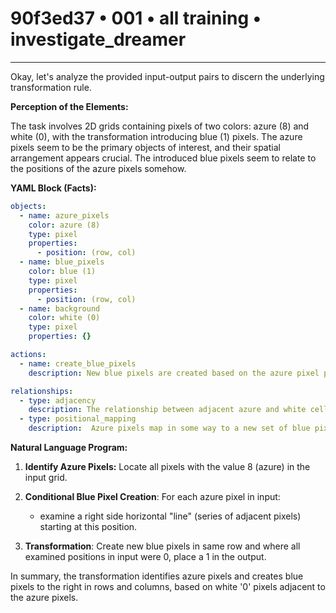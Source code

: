 # 90f3ed37 • 001 • all training • investigate_dreamer

---
Okay, let's analyze the provided input-output pairs to discern the underlying transformation rule.

**Perception of the Elements:**

The task involves 2D grids containing pixels of two colors: azure (8) and white (0), with the transformation introducing blue (1) pixels. The azure pixels seem to be the primary objects of interest, and their spatial arrangement appears crucial. The introduced blue pixels seem to relate to the positions of the azure pixels somehow.

**YAML Block (Facts):**



```yaml
objects:
  - name: azure_pixels
    color: azure (8)
    type: pixel
    properties:
      - position: (row, col)
  - name: blue_pixels
    color: blue (1)
    type: pixel
    properties:
      - position: (row, col)
  - name: background
    color: white (0)
    type: pixel
    properties: {}

actions:
  - name: create_blue_pixels
    description: New blue pixels are created based on the azure pixel positions.

relationships:
  - type: adjacency
    description: The relationship between adjacent azure and white cells.
  - type: positional_mapping
    description:  Azure pixels map in some way to a new set of blue pixels.

```



**Natural Language Program:**

1.  **Identify Azure Pixels:** Locate all pixels with the value 8 (azure) in the input grid.

2.  **Conditional Blue Pixel Creation**: For each azure pixel in input:
    - examine a right side horizontal "line" (series of adjacent pixels) starting at this position.

3.  **Transformation**: Create new blue pixels in same row and where all examined positions in input were 0, place a 1 in the output.

In summary, the transformation identifies azure pixels and creates blue pixels to the right in rows and columns, based on white '0' pixels adjacent to the azure pixels.

